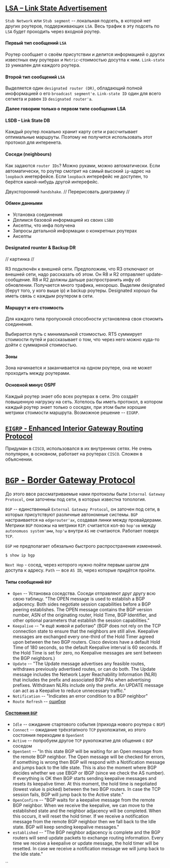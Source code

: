 ## [LSA – Link State Advertisement](https://en.wikipedia.org/wiki/Link-state_advertisement)

`Stub Network` или `Stub segment` -- локальная подсеть, в которой нет других роутеров, поддерживающих `LSA`. Весь трафик в эту подсеть по `LSA` будет проходить через входной роутер.

#### Первый тип сообщений `LSA`

Роутер сообщает о своём присутствии и делится информацией о других известных ему роутерах и `Metric`-стоимостью досутпа к ним. `Link-state ID` уникален для каждого роутера.

#### Второй тип сообщений `LSA`

Выделяется один `designated router (DR)`, обладающий полной иноформацией о его `broadcast segment'е`. `Link-state ID` один для всего сегмета и равен `ID` `designated router'а`.

**Далее говорим только о первом типе сообщения LSA**

#### LSDB – Link State DB

Каждый роутер локально хранит карту сети и рассчитывает оптимальные маршруты. Поэтому не получится использовать этот протокол для интеренета.

#### Соседи (neighbours)

Как задаются `router IDs`? Можно руками, можно автоматически.  Если автоматически, то роутер смотрит на самый высокий `ip`-адрес на `loopback` инетерфейсе. Если `loopback` интерефейс не доступен, то берётся какой-нибудь другой интерефейс.

Двухсторонний `handshake`. // Перерисовать диаграмму //

#### Обмен данными

- Установка соединения
- Делимся базовой информацией из своих `LSBD`
- Аксепты, что инфа получена
- Запросы детальной информации о конкретных роутерах
- Аксепты


#### Designated rounter & Backup DR

// картинка //

R3 подключён к внешней сети.  Предположим, что R3 отключают от внешней сети,  надо рассказать об этом.  Он R8 и R2 отправляет update-сообщение. R8 и R2 должны дальше распространить инфу об обновлении.
Получается много трафика, нехорошо. Выделим designated (берут того, у кого выше ip) и backup роутеры. Designated хорошо бы иметь связь с каждым роутером в сети.


#### Маршрут и его стоимость
Для каждого типа пропускной способности установлена своя стоиомть соединения.

Выбирается путь с минимальной стоимостью. RT5 суммирует стоимости путей и рассказывает о том, что через него можно куда-то дойти с суммарной стоимостью.

#### Зоны

Зона начинается и заканчивается на одном роутере, она не может проходить между роутерами.

####  Основной минус OSPF

Каждый роутер знает обо всех роутерах в сети. Это создаёт повышенную нагрузку на сеть. Хотелось бы иметь протокол, в котором каждый роутер знает только о соседях, при этом
были хорошие метрики стоимости маршрута. Возможное решение -- `EIGRP`.

## [`EIGRP` - Enhanced Interior Gateway Routing Protocol](https://en.wikipedia.org/wiki/Enhanced_Interior_Gateway_Routing_Protocol)

Придуман в `CISCO`, использовался в их внутренних сетях. Не очень популярен, в основном, работает на роутерах `CISCO`. Сложен в объяснении.

# [`BGP` - Border Gateway Protocol](https://www.cisco.com/c/en/us/support/docs/ip/border-gateway-protocol-bgp/26634-bgp-toc.html)

До этого ввсе рассматриваемые нами протоколы были `Internal Gateway Protocol`, они заточены под сети, в которых известна топология.

`BGP` -- единственный `External Gateway Protocol`, он заточен под сети, в которых присутствуют различные автономные системы. `BGP` настраивается на `edgerouter'ах`, создавая линки между провайдерами.
Метрики `BGP` похожы на метрики `RIP`: считается кол-во `hop'ов` между `autonomuos system'ами`, `hop'ы` внутри `AS` не считаются. Работает поверх `TCP`.

`EGP` не предполагает обязально быстрого распространения изменений.


```$ show ip bgp```

`Next Hop` - сосед, через которого нужно пойти первым шагом для доступа к адресу.
`Path` -- все `AS ID`, через которые придётся пройти.


#### Типы сообщений `BGP`

* `Open` -- Установка соседства. Cоседи отправляют друг другу всю свою таблицу. "The OPEN message is used to establish a BGP adjacency. Both sides negotiate session capabilities before a BGP peering establishes. The OPEN message contains the BGP version number, ASN of the originating router, Hold Time, BGP Identifier, and other optional parameters that establish the session capabilities."
* `Keepalive` -- "я ещё живой и работаю" (BGP does not rely on the TCP connection state to ensure that the neighbors are still alive. Keepalive messages are exchanged every one-third of the Hold Timer agreed upon between the two BGP routers. Cisco devices have a default Hold Time of 180 seconds, so the default Keepalive interval is 60 seconds. If the Hold Time is set for zero, no Keepalive messages are sent between the BGP neighbors.)
* `Update` -- "The Update message advertises any feasible routes, withdraws previously advertised routes, or can do both. The Update message includes the Network Layer Reachability Information (NLRI) that includes the prefix and associated BGP PAs when advertising prefixes. Withdrawn NLRIs include only the prefix. An UPDATE message can act as a Keepalive to reduce unnecessary traffic."
* `Notification` --  "Indicates an error condition to a BGP neighbor"
* `Route Refresh` -- [ошибки](https://www.inetdaemon.com/tutorials/internet/ip/routing/bgp/operation/messages/notification.shtml#:~:text=NOTIFICATION%20messages%20are%20used%20to,send%20an%20update%20or%20keepalive)

#### [Состояния `BGP`](https://networklessons.com/bgp/bgp-neighbor-adjacency-states)
* `Idle` -- ожидание стартового события (прихода нового роутера с `BGP`)
* `Connect` -- ожидание трёхэтапного `TCP` рукопожатия, из этого состояния переходим в `OpenSent`
* `Active` -- попробуем другое `TCP` рукопожатие для общения с `BGP` соседом
* `OpenSent` -- "In this state BGP will be waiting for an Open message from the remote BGP neighbor. The Open message will be checked for errors, if something is wrong then BGP will respond with a Notification message and jumps back to the Idle state. This is also the moment where BGP decides whether we use EBGP or IBGP (since we check the AS number). If everything is OK then BGP starts sending keepalive messages and resets its keepalive timer. At this moment, the hold time is negotiated (lowest value is picked) between the two BGP routers. In case the TCP session fails, BGP will jump back to the Active state."
* `OpenConfirm` -- "BGP waits for a keepalive message from the remote BGP neighbor. When we receive the keepalive, we can move to the established state and the neighbor adjacency will be completed. When this occurs, it will reset the hold timer. If we receive a notification message from the remote BGP neighbor then we fall back to the Idle state. BGP will keep sending keepalive messages."
* `established` -- "The BGP neighbor adjacency is complete and the BGP routers will send update packets to exchange routing information. Every time we receive a keepalive or update message, the hold timer will be resetted. In case we receive a notification message we will jump back to the Idle state."

``
